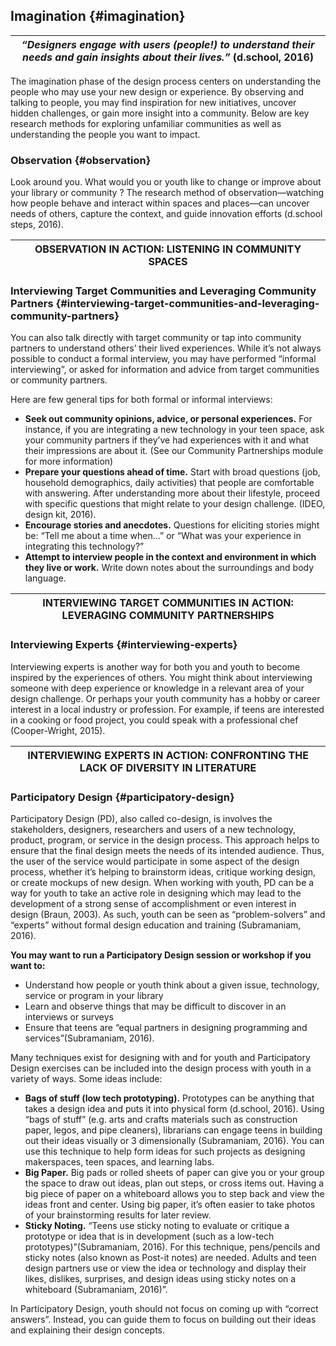 ## Imagination {#imagination}

| **_“Designers engage with users (people!) to understand their needs and gain insights about their lives.”_ (d.school, 2016)** |
| --- |

The imagination phase of the design process centers on understanding the people who may use your new design or experience. By observing and talking to people, you may find inspiration for new initiatives, uncover hidden challenges, or gain more insight into a community. Below are key research methods for exploring unfamiliar communities as well as understanding the people you want to impact.

### Observation {#observation}

Look around you. What would you or youth like to change or improve about your library or community ? The research method of observation—watching how people behave and interact within spaces and places—can uncover needs of others, capture the context, and guide innovation efforts (d.school steps, 2016).

| **OBSERVATION IN ACTION: LISTENING IN COMMUNITY SPACES** |
| --- |

### Interviewing Target Communities and Leveraging Community Partners {#interviewing-target-communities-and-leveraging-community-partners}

You can also talk directly with target community or tap into community partners to understand others’ their lived experiences. While it’s not always possible to conduct a formal interview, you may have performed “informal interviewing”, or asked for information and advice from target communities or community partners.

Here are few general tips for both formal or informal interviews:

*   **Seek out community opinions, advice, or personal experiences.** For instance, if you are integrating a new technology in your teen space, ask your community partners if they’ve had experiences with it and what their impressions are about it. (See our Community Partnerships module for more information)
*   **Prepare your questions ahead of time.** Start with broad questions (job, household demographics, daily activities) that people are comfortable with answering. After understanding more about their lifestyle, proceed with specific questions that might relate to your design challenge. (IDEO, design kit, 2016).
*   **Encourage stories and anecdotes.** Questions for eliciting stories might be: “Tell me about a time when…” or “What was your experience in integrating this technology?”
*   **Attempt to interview people in the context and environment in which they live or work.** Write down notes about the surroundings and body language.

| **INTERVIEWING TARGET COMMUNITIES IN ACTION: LEVERAGING COMMUNITY PARTNERSHIPS** |
| --- |

### Interviewing Experts {#interviewing-experts}

Interviewing experts is another way for both you and youth to become inspired by the experiences of others. You might think about interviewing someone with deep experience or knowledge in a relevant area of your design challenge. Or perhaps your youth community has a hobby or career interest in a local industry or profession. For example, if teens are interested in a cooking or food project, you could speak with a professional chef (Cooper-Wright, 2015).

| **INTERVIEWING EXPERTS IN ACTION: CONFRONTING THE LACK OF DIVERSITY IN LITERATURE** |
| --- |

### Participatory Design {#participatory-design}

Participatory Design (PD), also called co-design, is involves the stakeholders, designers, researchers and users of a new technology, product, program, or service in the design process. This approach helps to ensure that the final design meets the needs of its intended audience. Thus, the user of the service would participate in some aspect of the design process, whether it’s helping to brainstorm ideas, critique working design, or create mockups of new design. When working with youth, PD can be a way for youth to take an active role in designing which may lead to the development of a strong sense of accomplishment or even interest in design (Braun, 2003). As such, youth can be seen as “problem-solvers” and “experts” without formal design education and training (Subramaniam, 2016).

**You may want to run a Participatory Design session or workshop if you want to:**

*   Understand how people or youth think about a given issue, technology, service or program in your library
*   Learn and observe things that may be difficult to discover in an interviews or surveys
*   Ensure that teens are “equal partners in designing programming and services”(Subramaniam, 2016).

Many techniques exist for designing with and for youth and Participatory Design exercises can be included into the design process with youth in a variety of ways. Some ideas include:

*   **Bags of stuff (low tech prototyping).** Prototypes can be anything that takes a design idea and puts it into physical form (d.school, 2016). Using “bags of stuff” (e.g. arts and crafts materials such as construction paper, legos, and pipe cleaners), librarians can engage teens in building out their ideas visually or 3 dimensionally (Subramaniam, 2016). You can use this technique to help form ideas for such projects as designing makerspaces, teen spaces, and learning labs.
*   **Big Paper.** Big pads or rolled sheets of paper can give you or your group the space to draw out ideas, plan out steps, or cross items out. Having a big piece of paper on a whiteboard allows you to step back and view the ideas front and center. Using big paper, it’s often easier to take photos of your brainstorming results for later review.
*   **Sticky Noting.** “Teens use sticky noting to evaluate or critique a prototype or idea that is in development (such as a low-tech prototypes)”(Subramaniam, 2016). For this technique, pens/pencils and sticky notes (also known as Post-it notes) are needed. Adults and teen design partners use or view the idea or technology and display their likes, dislikes, surprises, and design ideas using sticky notes on a whiteboard (Subramaniam, 2016)”.

In Participatory Design, youth should not focus on coming up with “correct answers”. Instead, you can guide them to focus on building out their ideas and explaining their design concepts.